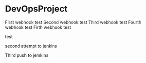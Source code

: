 # DevOpsProject
First webhook test
Second webhook test
Third webhook test
Fourth webhook test
Firth webhook test

test

second attempt to jenkins

Third push to jemkins
